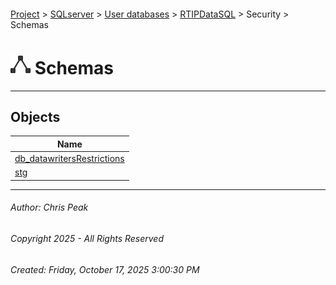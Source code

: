 #### 

[Project](../../../../../index.md) > [SQLserver](../../../../index.md) > [User databases](../../../index.md) > [RTIPDataSQL](../../index.md) > Security > Schemas

# ![Schemas](../../../../../Images/Schema32.png) Schemas

---

## <a name="#objects"></a>Objects

| Name |
|---|
| [db_datawritersRestrictions](db_datawritersRestrictions_db_datawritersRestrictions.md) |
| [stg](dbo_stg.md) |


---

###### Author:  Chris Peak

###### Copyright 2025 - All Rights Reserved

###### Created: Friday, October 17, 2025 3:00:30 PM

